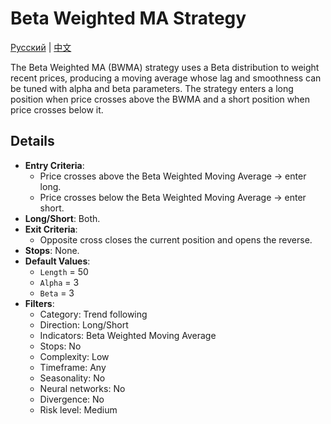# Beta Weighted MA Strategy
[Русский](README_ru.md) | [中文](README_cn.md)

The Beta Weighted MA (BWMA) strategy uses a Beta distribution to weight recent prices, producing a moving average whose lag and smoothness can be tuned with alpha and beta parameters. The strategy enters a long position when price crosses above the BWMA and a short position when price crosses below it.

## Details

- **Entry Criteria**:
  - Price crosses above the Beta Weighted Moving Average → enter long.
  - Price crosses below the Beta Weighted Moving Average → enter short.
- **Long/Short**: Both.
- **Exit Criteria**:
  - Opposite cross closes the current position and opens the reverse.
- **Stops**: None.
- **Default Values**:
  - `Length` = 50
  - `Alpha` = 3
  - `Beta` = 3
- **Filters**:
  - Category: Trend following
  - Direction: Long/Short
  - Indicators: Beta Weighted Moving Average
  - Stops: No
  - Complexity: Low
  - Timeframe: Any
  - Seasonality: No
  - Neural networks: No
  - Divergence: No
  - Risk level: Medium
